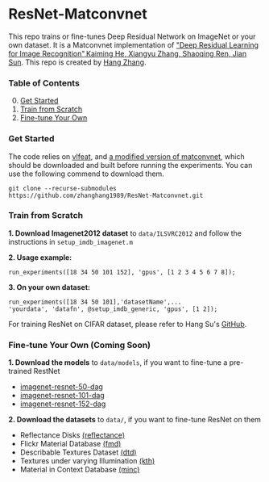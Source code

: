 # ResNet-Matconvnet

This repo trains or fine-tunes Deep Residual Network on ImageNet or your own dataset. It is a Matconvnet implementation of ["Deep Residual Learning for Image Recognition",Kaiming He, Xiangyu Zhang, Shaoqing Ren, Jian Sun](http://arxiv.org/abs/1512.03385). This repo is created by [Hang Zhang](www.hangzh.com).

### Table of Contents
0. [Get Started](#get-started)
0. [Train from Scratch](#train-from-Scratch)
0. [Fine-tune Your Own](#fine-tune-your-own)

### Get Started

The code relies on [vlfeat](http://www.vlfeat.org/), and [a modified version of matconvnet](https://github.com/zhanghang1989/matconvnet), which should be downloaded and built before running the experiments. You can use the following commend to download them.
	
	git clone --recurse-submodules https://github.com/zhanghang1989/ResNet-Matconvnet.git

### Train from Scratch
**1. Download Imagenet2012 dataset** to `data/ILSVRC2012` and follow the instructions in `setup_imdb_imagenet.m`

**2. Usage example:** 
	
	run_experiments([18 34 50 101 152], 'gpus', [1 2 3 4 5 6 7 8]);

**3. On your own dataset:** 
	
	run_experiments([18 34 50 101],'datasetName',...
	'yourdata', 'datafn', @setup_imdb_generic, 'gpus', [1 2]);

For training ResNet on CIFAR dataset, please refer to Hang Su's [GitHub](https://github.com/suhangpro/matresnet).

### Fine-tune Your Own (Coming Soon)

**1. Download the models** to `data/models`, if you want to fine-tune a pre-trained RestNet      
  * [imagenet-resnet-50-dag](http://www.vlfeat.org/matconvnet/pretrained) 
  * [imagenet-resnet-101-dag](http://www.vlfeat.org/matconvnet/pretrained) 
  * [imagenet-resnet-152-dag](http://www.vlfeat.org/matconvnet/pretrained) 

**2. Download the datasets** to `data/`, if you want to fine-tune ResNet on them
  * Reflectance Disks [(reflectance)](http://hangzh.com/Software.html)  
  * Flickr Material Database [(fmd)](http://people.csail.mit.edu/celiu/CVPR2010/FMD/) 
  * Describable Textures Dataset [(dtd)](http://www.robots.ox.ac.uk/~vgg/data/dtd)
  * Textures under varying Illumination [(kth)](http://www.nada.kth.se/cvap/databases/kth-tips/)
  * Material in Context Database [(minc)](http://opensurfaces.cs.cornell.edu/publications/minc/)
